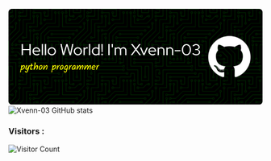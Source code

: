 ![Xvenn-03](github-header-image.png)
![Xvenn-03 GitHub stats](https://github-readme-stats.vercel.app/api?username=Xvenn-03&hide=contribs,prs)
### Visitors :
![Visitor Count](https://profile-counter.glitch.me/Xvenn-03/count.svg)
